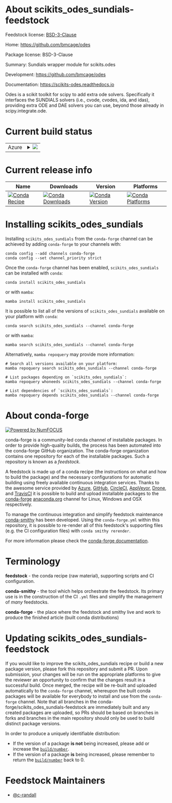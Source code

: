 About scikits_odes_sundials-feedstock
=====================================

Feedstock license: [BSD-3-Clause](https://github.com/conda-forge/scikits_odes_sundials-feedstock/blob/main/LICENSE.txt)

Home: https://github.com/bmcage/odes

Package license: BSD-3-Clause

Summary: Sundials wrapper module for scikits.odes

Development: https://github.com/bmcage/odes

Documentation: https://scikits-odes.readthedocs.io

Odes is a scikit toolkit for scipy to add extra ode solvers. Specifically
it interfaces the SUNDIALS solvers (i.e., cvode, cvodes, ida, and idas),
providing extra ODE and DAE solvers you can use, beyond those already in
scipy.integrate.ode.


Current build status
====================


<table>
    
  <tr>
    <td>Azure</td>
    <td>
      <details>
        <summary>
          <a href="https://dev.azure.com/conda-forge/feedstock-builds/_build/latest?definitionId=23088&branchName=main">
            <img src="https://dev.azure.com/conda-forge/feedstock-builds/_apis/build/status/scikits_odes_sundials-feedstock?branchName=main">
          </a>
        </summary>
        <table>
          <thead><tr><th>Variant</th><th>Status</th></tr></thead>
          <tbody><tr>
              <td>linux_64_numpy1.22python3.10.____cpython</td>
              <td>
                <a href="https://dev.azure.com/conda-forge/feedstock-builds/_build/latest?definitionId=23088&branchName=main">
                  <img src="https://dev.azure.com/conda-forge/feedstock-builds/_apis/build/status/scikits_odes_sundials-feedstock?branchName=main&jobName=linux&configuration=linux%20linux_64_numpy1.22python3.10.____cpython" alt="variant">
                </a>
              </td>
            </tr><tr>
              <td>linux_64_numpy1.22python3.8.____cpython</td>
              <td>
                <a href="https://dev.azure.com/conda-forge/feedstock-builds/_build/latest?definitionId=23088&branchName=main">
                  <img src="https://dev.azure.com/conda-forge/feedstock-builds/_apis/build/status/scikits_odes_sundials-feedstock?branchName=main&jobName=linux&configuration=linux%20linux_64_numpy1.22python3.8.____cpython" alt="variant">
                </a>
              </td>
            </tr><tr>
              <td>linux_64_numpy1.22python3.9.____cpython</td>
              <td>
                <a href="https://dev.azure.com/conda-forge/feedstock-builds/_build/latest?definitionId=23088&branchName=main">
                  <img src="https://dev.azure.com/conda-forge/feedstock-builds/_apis/build/status/scikits_odes_sundials-feedstock?branchName=main&jobName=linux&configuration=linux%20linux_64_numpy1.22python3.9.____cpython" alt="variant">
                </a>
              </td>
            </tr><tr>
              <td>linux_64_numpy1.23python3.11.____cpython</td>
              <td>
                <a href="https://dev.azure.com/conda-forge/feedstock-builds/_build/latest?definitionId=23088&branchName=main">
                  <img src="https://dev.azure.com/conda-forge/feedstock-builds/_apis/build/status/scikits_odes_sundials-feedstock?branchName=main&jobName=linux&configuration=linux%20linux_64_numpy1.23python3.11.____cpython" alt="variant">
                </a>
              </td>
            </tr><tr>
              <td>linux_64_numpy1.26python3.12.____cpython</td>
              <td>
                <a href="https://dev.azure.com/conda-forge/feedstock-builds/_build/latest?definitionId=23088&branchName=main">
                  <img src="https://dev.azure.com/conda-forge/feedstock-builds/_apis/build/status/scikits_odes_sundials-feedstock?branchName=main&jobName=linux&configuration=linux%20linux_64_numpy1.26python3.12.____cpython" alt="variant">
                </a>
              </td>
            </tr><tr>
              <td>osx_64_numpy1.22python3.10.____cpython</td>
              <td>
                <a href="https://dev.azure.com/conda-forge/feedstock-builds/_build/latest?definitionId=23088&branchName=main">
                  <img src="https://dev.azure.com/conda-forge/feedstock-builds/_apis/build/status/scikits_odes_sundials-feedstock?branchName=main&jobName=osx&configuration=osx%20osx_64_numpy1.22python3.10.____cpython" alt="variant">
                </a>
              </td>
            </tr><tr>
              <td>osx_64_numpy1.22python3.8.____cpython</td>
              <td>
                <a href="https://dev.azure.com/conda-forge/feedstock-builds/_build/latest?definitionId=23088&branchName=main">
                  <img src="https://dev.azure.com/conda-forge/feedstock-builds/_apis/build/status/scikits_odes_sundials-feedstock?branchName=main&jobName=osx&configuration=osx%20osx_64_numpy1.22python3.8.____cpython" alt="variant">
                </a>
              </td>
            </tr><tr>
              <td>osx_64_numpy1.22python3.9.____cpython</td>
              <td>
                <a href="https://dev.azure.com/conda-forge/feedstock-builds/_build/latest?definitionId=23088&branchName=main">
                  <img src="https://dev.azure.com/conda-forge/feedstock-builds/_apis/build/status/scikits_odes_sundials-feedstock?branchName=main&jobName=osx&configuration=osx%20osx_64_numpy1.22python3.9.____cpython" alt="variant">
                </a>
              </td>
            </tr><tr>
              <td>osx_64_numpy1.23python3.11.____cpython</td>
              <td>
                <a href="https://dev.azure.com/conda-forge/feedstock-builds/_build/latest?definitionId=23088&branchName=main">
                  <img src="https://dev.azure.com/conda-forge/feedstock-builds/_apis/build/status/scikits_odes_sundials-feedstock?branchName=main&jobName=osx&configuration=osx%20osx_64_numpy1.23python3.11.____cpython" alt="variant">
                </a>
              </td>
            </tr><tr>
              <td>osx_64_numpy1.26python3.12.____cpython</td>
              <td>
                <a href="https://dev.azure.com/conda-forge/feedstock-builds/_build/latest?definitionId=23088&branchName=main">
                  <img src="https://dev.azure.com/conda-forge/feedstock-builds/_apis/build/status/scikits_odes_sundials-feedstock?branchName=main&jobName=osx&configuration=osx%20osx_64_numpy1.26python3.12.____cpython" alt="variant">
                </a>
              </td>
            </tr><tr>
              <td>win_64_numpy1.22python3.10.____cpython</td>
              <td>
                <a href="https://dev.azure.com/conda-forge/feedstock-builds/_build/latest?definitionId=23088&branchName=main">
                  <img src="https://dev.azure.com/conda-forge/feedstock-builds/_apis/build/status/scikits_odes_sundials-feedstock?branchName=main&jobName=win&configuration=win%20win_64_numpy1.22python3.10.____cpython" alt="variant">
                </a>
              </td>
            </tr><tr>
              <td>win_64_numpy1.22python3.8.____cpython</td>
              <td>
                <a href="https://dev.azure.com/conda-forge/feedstock-builds/_build/latest?definitionId=23088&branchName=main">
                  <img src="https://dev.azure.com/conda-forge/feedstock-builds/_apis/build/status/scikits_odes_sundials-feedstock?branchName=main&jobName=win&configuration=win%20win_64_numpy1.22python3.8.____cpython" alt="variant">
                </a>
              </td>
            </tr><tr>
              <td>win_64_numpy1.22python3.9.____cpython</td>
              <td>
                <a href="https://dev.azure.com/conda-forge/feedstock-builds/_build/latest?definitionId=23088&branchName=main">
                  <img src="https://dev.azure.com/conda-forge/feedstock-builds/_apis/build/status/scikits_odes_sundials-feedstock?branchName=main&jobName=win&configuration=win%20win_64_numpy1.22python3.9.____cpython" alt="variant">
                </a>
              </td>
            </tr><tr>
              <td>win_64_numpy1.23python3.11.____cpython</td>
              <td>
                <a href="https://dev.azure.com/conda-forge/feedstock-builds/_build/latest?definitionId=23088&branchName=main">
                  <img src="https://dev.azure.com/conda-forge/feedstock-builds/_apis/build/status/scikits_odes_sundials-feedstock?branchName=main&jobName=win&configuration=win%20win_64_numpy1.23python3.11.____cpython" alt="variant">
                </a>
              </td>
            </tr><tr>
              <td>win_64_numpy1.26python3.12.____cpython</td>
              <td>
                <a href="https://dev.azure.com/conda-forge/feedstock-builds/_build/latest?definitionId=23088&branchName=main">
                  <img src="https://dev.azure.com/conda-forge/feedstock-builds/_apis/build/status/scikits_odes_sundials-feedstock?branchName=main&jobName=win&configuration=win%20win_64_numpy1.26python3.12.____cpython" alt="variant">
                </a>
              </td>
            </tr>
          </tbody>
        </table>
      </details>
    </td>
  </tr>
</table>

Current release info
====================

| Name | Downloads | Version | Platforms |
| --- | --- | --- | --- |
| [![Conda Recipe](https://img.shields.io/badge/recipe-scikits_odes_sundials-green.svg)](https://anaconda.org/conda-forge/scikits_odes_sundials) | [![Conda Downloads](https://img.shields.io/conda/dn/conda-forge/scikits_odes_sundials.svg)](https://anaconda.org/conda-forge/scikits_odes_sundials) | [![Conda Version](https://img.shields.io/conda/vn/conda-forge/scikits_odes_sundials.svg)](https://anaconda.org/conda-forge/scikits_odes_sundials) | [![Conda Platforms](https://img.shields.io/conda/pn/conda-forge/scikits_odes_sundials.svg)](https://anaconda.org/conda-forge/scikits_odes_sundials) |

Installing scikits_odes_sundials
================================

Installing `scikits_odes_sundials` from the `conda-forge` channel can be achieved by adding `conda-forge` to your channels with:

```
conda config --add channels conda-forge
conda config --set channel_priority strict
```

Once the `conda-forge` channel has been enabled, `scikits_odes_sundials` can be installed with `conda`:

```
conda install scikits_odes_sundials
```

or with `mamba`:

```
mamba install scikits_odes_sundials
```

It is possible to list all of the versions of `scikits_odes_sundials` available on your platform with `conda`:

```
conda search scikits_odes_sundials --channel conda-forge
```

or with `mamba`:

```
mamba search scikits_odes_sundials --channel conda-forge
```

Alternatively, `mamba repoquery` may provide more information:

```
# Search all versions available on your platform:
mamba repoquery search scikits_odes_sundials --channel conda-forge

# List packages depending on `scikits_odes_sundials`:
mamba repoquery whoneeds scikits_odes_sundials --channel conda-forge

# List dependencies of `scikits_odes_sundials`:
mamba repoquery depends scikits_odes_sundials --channel conda-forge
```


About conda-forge
=================

[![Powered by
NumFOCUS](https://img.shields.io/badge/powered%20by-NumFOCUS-orange.svg?style=flat&colorA=E1523D&colorB=007D8A)](https://numfocus.org)

conda-forge is a community-led conda channel of installable packages.
In order to provide high-quality builds, the process has been automated into the
conda-forge GitHub organization. The conda-forge organization contains one repository
for each of the installable packages. Such a repository is known as a *feedstock*.

A feedstock is made up of a conda recipe (the instructions on what and how to build
the package) and the necessary configurations for automatic building using freely
available continuous integration services. Thanks to the awesome service provided by
[Azure](https://azure.microsoft.com/en-us/services/devops/), [GitHub](https://github.com/),
[CircleCI](https://circleci.com/), [AppVeyor](https://www.appveyor.com/),
[Drone](https://cloud.drone.io/welcome), and [TravisCI](https://travis-ci.com/)
it is possible to build and upload installable packages to the
[conda-forge](https://anaconda.org/conda-forge) [anaconda.org](https://anaconda.org/)
channel for Linux, Windows and OSX respectively.

To manage the continuous integration and simplify feedstock maintenance
[conda-smithy](https://github.com/conda-forge/conda-smithy) has been developed.
Using the ``conda-forge.yml`` within this repository, it is possible to re-render all of
this feedstock's supporting files (e.g. the CI configuration files) with ``conda smithy rerender``.

For more information please check the [conda-forge documentation](https://conda-forge.org/docs/).

Terminology
===========

**feedstock** - the conda recipe (raw material), supporting scripts and CI configuration.

**conda-smithy** - the tool which helps orchestrate the feedstock.
                   Its primary use is in the construction of the CI ``.yml`` files
                   and simplify the management of *many* feedstocks.

**conda-forge** - the place where the feedstock and smithy live and work to
                  produce the finished article (built conda distributions)


Updating scikits_odes_sundials-feedstock
========================================

If you would like to improve the scikits_odes_sundials recipe or build a new
package version, please fork this repository and submit a PR. Upon submission,
your changes will be run on the appropriate platforms to give the reviewer an
opportunity to confirm that the changes result in a successful build. Once
merged, the recipe will be re-built and uploaded automatically to the
`conda-forge` channel, whereupon the built conda packages will be available for
everybody to install and use from the `conda-forge` channel.
Note that all branches in the conda-forge/scikits_odes_sundials-feedstock are
immediately built and any created packages are uploaded, so PRs should be based
on branches in forks and branches in the main repository should only be used to
build distinct package versions.

In order to produce a uniquely identifiable distribution:
 * If the version of a package **is not** being increased, please add or increase
   the [``build/number``](https://docs.conda.io/projects/conda-build/en/latest/resources/define-metadata.html#build-number-and-string).
 * If the version of a package **is** being increased, please remember to return
   the [``build/number``](https://docs.conda.io/projects/conda-build/en/latest/resources/define-metadata.html#build-number-and-string)
   back to 0.

Feedstock Maintainers
=====================

* [@c-randall](https://github.com/c-randall/)

